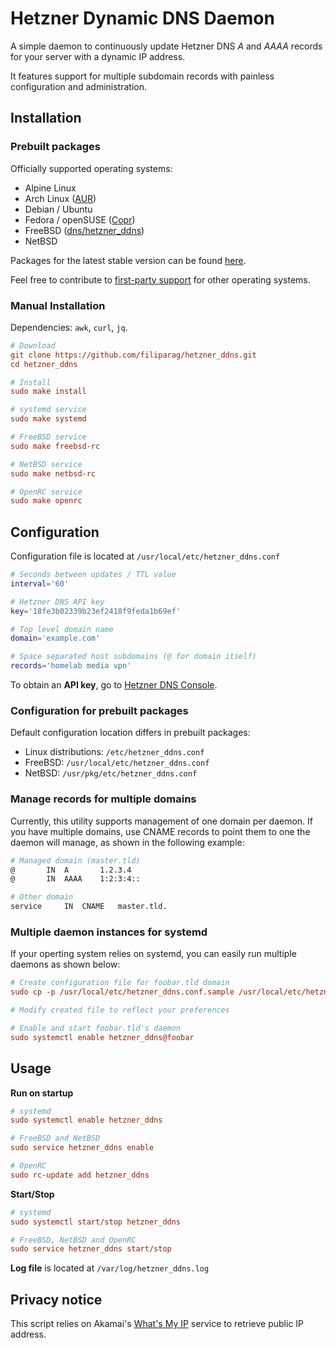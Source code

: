 # Hetzner Dynamic DNS Daemon

A simple daemon to continuously update Hetzner DNS
*A* and *AAAA* records for your server with a dynamic IP address.

It features support for multiple subdomain records with painless
configuration and administration.

## Installation

### Prebuilt packages

Officially supported operating systems:

- Alpine Linux
- Arch Linux ([AUR](https://aur.archlinux.org/packages/hetzner_ddns/))
- Debian / Ubuntu
- Fedora / openSUSE ([Copr](https://copr.fedorainfracloud.org/coprs/filiparag/hetzner_ddns/))
- FreeBSD ([dns/hetzner_ddns](https://www.freshports.org/dns/hetzner_ddns/))
- NetBSD

Packages for the latest stable version can be found
[here](https://github.com/filiparag/hetzner_ddns/releases/latest).

Feel free to contribute to [first-party support](./release) for other operating systems.

### Manual Installation

Dependencies: `awk`, `curl`, `jq`.

```ini
# Download
git clone https://github.com/filiparag/hetzner_ddns.git
cd hetzner_ddns

# Install
sudo make install

# systemd service
sudo make systemd

# FreeBSD service
sudo make freebsd-rc

# NetBSD service
sudo make netbsd-rc

# OpenRC service
sudo make openrc
```

## Configuration

Configuration file is located at `/usr/local/etc/hetzner_ddns.conf`

```sh
# Seconds between updates / TTL value
interval='60'

# Hetzner DNS API key
key='18fe3b02339b23ef2418f9feda1b69ef'

# Top level domain name
domain='example.com'

# Space separated host subdomains (@ for domain itself)
records='homelab media vpn'
```

To obtain an **API key**, go to [Hetzner DNS Console](https://dns.hetzner.com/settings/api-token).

### Configuration for prebuilt packages

Default configuration location differs in prebuilt packages:

- Linux distributions: `/etc/hetzner_ddns.conf`
- FreeBSD: `/usr/local/etc/hetzner_ddns.conf`
- NetBSD: `/usr/pkg/etc/hetzner_ddns.conf`

### Manage records for multiple domains

Currently, this utility supports management of one domain per daemon.
If you have multiple domains, use CNAME records to point them to one
the daemon will manage, as shown in the following example:

```sh
# Managed domain (master.tld)
@		IN	A	    1.2.3.4
@		IN	AAAA	1:2:3:4::

# Other domain
service		IN	CNAME	master.tld.
```

### Multiple daemon instances for **systemd**

If your operting system relies on systemd, you can easily run
multiple daemons as shown below:

```ini
# Create configuration file for foobar.tld domain
sudo cp -p /usr/local/etc/hetzner_ddns.conf.sample /usr/local/etc/hetzner_ddns.foobar.conf

# Modify created file to reflect your preferences

# Enable and start foobar.tld's daemon
sudo systemctl enable hetzner_ddns@foobar
```

## Usage

**Run on startup**
```ini
# systemd
sudo systemctl enable hetzner_ddns

# FreeBSD and NetBSD
sudo service hetzner_ddns enable

# OpenRC
sudo rc-update add hetzner_ddns
```

**Start/Stop**
```ini
# systemd
sudo systemctl start/stop hetzner_ddns

# FreeBSD, NetBSD and OpenRC
sudo service hetzner_ddns start/stop
```

**Log file** is located at `/var/log/hetzner_ddns.log` 

## Privacy notice

This script relies on Akamai's [What's My IP](http://whatismyip.akamai.com/)
service to retrieve public IP address.